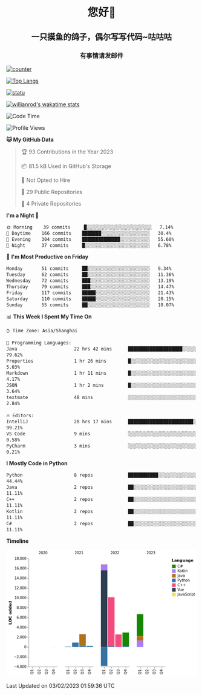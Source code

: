 

<!--
**kitUIN/kitUIN** is a ✨ _special_ ✨ repository because its `README.md` (this file) appears on your GitHub profile.

Here are some ideas to get you started:

- 🔭 I’m currently working on ...
- 🌱 I’m currently learning ...
- 👯 I’m looking to collaborate on ...
- 🤔 I’m looking for help with ...
- 💬 Ask me about ...
- 📫 How to reach me: ...
- 😄 Pronouns: ...
- ⚡ Fun fact: ...
-->
<h1 align="center">您好👋</h1>
<h2 align="center">一只摸鱼的鸽子，偶尔写写代码~咕咕咕</h2>
<h3 align="center">有事情请发邮件</h3>

[![counter](https://count.getloli.com/get/@KitUIN?theme=rule34)](https://count.getloli.com/)

[![Top Langs](https://github-readme-stats.kituin.fun/api/top-langs/?username=kitUIN&show_icons=true&theme=gruvbox&locale=cn&layout=compact)](https://github.com/anuraghazra/github-readme-stats)  

[![statu](https://github-readme-stats.kituin.fun/api?username=kitUIN&show_icons=true&theme=gruvbox&locale=cn)](https://github.com/anuraghazra/github-readme-stats)  

[![willianrod's wakatime stats](https://github-readme-stats.kituin.fun/api/wakatime?username=kituin)](https://github.com/anuraghazra/github-readme-stats)  


<!--START_SECTION:waka-->
![Code Time](http://img.shields.io/badge/Code%20Time-863%20hrs%2041%20mins-blue)

![Profile Views](http://img.shields.io/badge/Profile%20Views-21-blue)

**🐱 My GitHub Data** 

> 🏆 93 Contributions in the Year 2023
 > 
> 📦 81.5 kB Used in GitHub's Storage 
 > 
> 🚫 Not Opted to Hire
 > 
> 📜 29 Public Repositories 
 > 
> 🔑 4 Private Repositories  
 > 
**I'm a Night 🦉** 

```text
🌞 Morning    39 commits     █░░░░░░░░░░░░░░░░░░░░░░░░   7.14% 
🌆 Daytime    166 commits    ███████░░░░░░░░░░░░░░░░░░   30.4% 
🌃 Evening    304 commits    ██████████████░░░░░░░░░░░   55.68% 
🌙 Night      37 commits     █░░░░░░░░░░░░░░░░░░░░░░░░   6.78%

```
📅 **I'm Most Productive on Friday** 

```text
Monday       51 commits     ██░░░░░░░░░░░░░░░░░░░░░░░   9.34% 
Tuesday      62 commits     ██░░░░░░░░░░░░░░░░░░░░░░░   11.36% 
Wednesday    72 commits     ███░░░░░░░░░░░░░░░░░░░░░░   13.19% 
Thursday     79 commits     ███░░░░░░░░░░░░░░░░░░░░░░   14.47% 
Friday       117 commits    █████░░░░░░░░░░░░░░░░░░░░   21.43% 
Saturday     110 commits    █████░░░░░░░░░░░░░░░░░░░░   20.15% 
Sunday       55 commits     ██░░░░░░░░░░░░░░░░░░░░░░░   10.07%

```


📊 **This Week I Spent My Time On** 

```text
⌚︎ Time Zone: Asia/Shanghai

💬 Programming Languages: 
Java                     22 hrs 42 mins      ████████████████████░░░░░   79.62% 
Properties               1 hr 26 mins        █░░░░░░░░░░░░░░░░░░░░░░░░   5.03% 
Markdown                 1 hr 11 mins        █░░░░░░░░░░░░░░░░░░░░░░░░   4.17% 
JSON                     1 hr 2 mins         █░░░░░░░░░░░░░░░░░░░░░░░░   3.64% 
textmate                 48 mins             ░░░░░░░░░░░░░░░░░░░░░░░░░   2.84%

🔥 Editors: 
IntelliJ                 28 hrs 17 mins      ████████████████████████░   99.21% 
VS Code                  9 mins              ░░░░░░░░░░░░░░░░░░░░░░░░░   0.58% 
PyCharm                  3 mins              ░░░░░░░░░░░░░░░░░░░░░░░░░   0.21%

```

**I Mostly Code in Python** 

```text
Python                   8 repos             ███████████░░░░░░░░░░░░░░   44.44% 
Java                     2 repos             ██░░░░░░░░░░░░░░░░░░░░░░░   11.11% 
C++                      2 repos             ██░░░░░░░░░░░░░░░░░░░░░░░   11.11% 
Kotlin                   2 repos             ██░░░░░░░░░░░░░░░░░░░░░░░   11.11% 
C#                       2 repos             ██░░░░░░░░░░░░░░░░░░░░░░░   11.11%

```


**Timeline**

![Chart not found](https://raw.githubusercontent.com/kitUIN/kitUIN/main/charts/bar_graph.png) 


 Last Updated on 03/02/2023 01:59:36 UTC
<!--END_SECTION:waka-->

